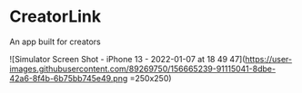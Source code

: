 # CreatorLink

An app built for creators

![Simulator Screen Shot - iPhone 13 - 2022-01-07 at 18 49 47](https://user-images.githubusercontent.com/89269750/156665239-91115041-8dbe-42a6-8f4b-6b75bb745e49.png =250x250)
